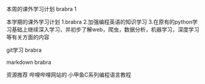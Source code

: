 本周的课外学习计划
brabra 1


本学期的课外学习计划
1.brabra
2.加强编程英语的知识学习
3.在原有的python学习基础上继续深入学习，并初步了解web，爬虫，数据分析，机器学习，深度学习等有关方面的内容


git学习
brabra

markdown
brabra

资源推荐
哔哩哔哩网站的 小甲鱼C系列编程语言教程 
